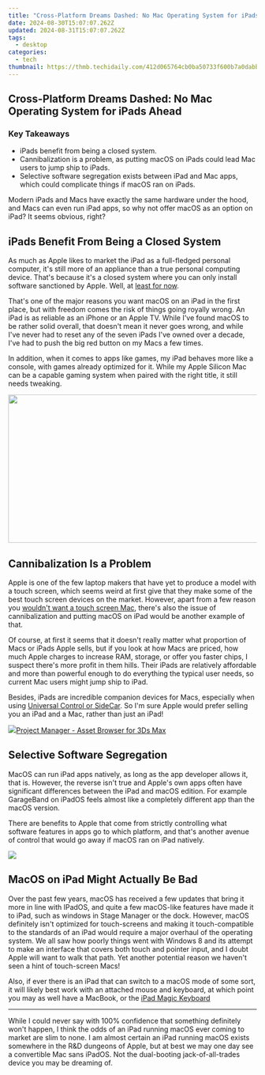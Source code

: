 ```yaml
---
title: "Cross-Platform Dreams Dashed: No Mac Operating System for iPads Ahead"
date: 2024-08-30T15:07:07.262Z
updated: 2024-08-31T15:07:07.262Z
tags:
  - desktop
categories:
  - tech
thumbnail: https://thmb.techidaily.com/412d065764cb0ba50733f600b7a0dabb6c2d4fd117a0cc25cd8642bbb251c9cc.png
---
```


## Cross-Platform Dreams Dashed: No Mac Operating System for iPads Ahead

### Key Takeaways

* iPads benefit from being a closed system.
* Cannibalization is a problem, as putting macOS on iPads could lead Mac users to jump ship to iPads.
* Selective software segregation exists between iPad and Mac apps, which could complicate things if macOS ran on iPads.

 Modern iPads and Macs have exactly the same hardware under the hood, and Macs can even run iPad apps, so why not offer macOS as an option on iPad? It seems obvious, right?

##  iPads Benefit From Being a Closed System

 As much as Apple likes to market the iPad as a full-fledged personal computer, it's still more of an appliance than a true personal computing device. That's because it's a closed system where you can only install software sanctioned by Apple. Well, at [least for now](https://iphone-unlock.techidaily.com/in-2024-how-to-access-your-apple-iphone-15-when-you-forget-the-passcode-drfone-by-drfone-ios/).

 That's one of the major reasons you want macOS on an iPad in the first place, but with freedom comes the risk of things going royally wrong. An iPad is as reliable as an iPhone or an Apple TV. While I've found macOS to be rather solid overall, that doesn't mean it never goes wrong, and while I've never had to reset any of the seven iPads I've owned over a decade, I've had to push the big red button on my Macs a few times.

 In addition, when it comes to apps like games, my iPad behaves more like a console, with games already optimized for it. While my Apple Silicon Mac can be a capable gaming system when paired with the right title, it still needs tweaking.

<!-- affiliate ads begin -->
<a href="https://aofit.pxf.io/c/5597632/1399701/16396" target="_top" id="1399701"><img src="//a.impactradius-go.com/display-ad/16396-1399701" border="0" alt="" width="960" height="300"/></a><img height="0" width="0" src="https://imp.pxf.io/i/5597632/1399701/16396" style="position:absolute;visibility:hidden;" border="0" />
<!-- affiliate ads end -->
##  Cannibalization Is a Problem

 Apple is one of the few laptop makers that have yet to produce a model with a touch screen, which seems weird at first give that they make some of the best touch screen devices on the market. However, apart from a few reason you [wouldn't want a touch screen Mac](https://facebook-videos.techidaily.com/faceless-watchers-of-fb-flashbacks/), there's also the issue of cannibalization and putting macOS on iPad would be another example of that.

 Of course, at first it seems that it doesn't really matter what proportion of Macs or iPads Apple sells, but if you look at how Macs are priced, how much Apple charges to increase RAM, storage, or offer you faster chips, I suspect there's more profit in them hills. Their iPads are relatively affordable and more than powerful enough to do everything the typical user needs, so current Mac users might jump ship to iPad.

 Besides, iPads are incredible companion devices for Macs, especially when using [Universal Control or SideCar](https://hardware-updates.techidaily.com/get-your-logitech-hd-webcam-c270-driver-for-latest-windows-versions/). So I'm sure Apple would prefer selling you an iPad and a Mac, rather than just an iPad!

<!-- affiliate ads begin -->
<a href="https://secure.2checkout.com/order/checkout.php?PRODS=4709458&QTY=1&AFFILIATE=108875&CART=1"><img src="https://3d-kstudio.com/wp-content/uploads/2019/10/Project-Manager-version-3-1600x900-768x419.jpg" border="0">Project Manager - Asset Browser for 3Ds Max</a>
<!-- affiliate ads end -->
##  Selective Software Segregation

 MacOS can run iPad apps natively, as long as the app developer allows it, that is. However, the reverse isn't true and Apple's own apps often have significant differences between the iPad and macOS edition. For example GarageBand on iPadOS feels almost like a completely different app than the macOS version.

 There are benefits to Apple that come from strictly controlling what software features in apps go to which platform, and that's another avenue of control that would go away if macOS ran on iPad natively.

<!-- affiliate ads begin -->
<a href="https://store.massmailsoftware.com/order/checkout.php?PRODS=1047974&QTY=1&AFFILIATE=108875&CART=1"><img src="https://secure.avangate.com/images/merchant/dc87c13749315c7217cdc4ac692e704c/banera_for_partners-04_%281%29.jpg" border="0"></a>
<!-- affiliate ads end -->
##  MacOS on iPad Might Actually Be Bad

 Over the past few years, macOS has received a few updates that bring it more in line with IPadOS, and quite a few macOS-like features have made it to iPad, such as windows in Stage Manager or the dock. However, macOS definitely isn't optimized for touch-screens and making it touch-compatible to the standards of an iPad would require a major overhaul of the operating system. We all saw how poorly things went with Windows 8 and its attempt to make an interface that covers both touch and pointer input, and I doubt Apple will want to walk that path. Yet another potential reason we haven't seen a hint of touch-screen Macs!

 Also, if ever there is an iPad that can switch to a macOS mode of some sort, it will likely best work with an attached mouse and keyboard, at which point you may as well have a MacBook, or the [iPad Magic Keyboard](https://www.amazon.com/Apple-Magic-Keyboard-iPad-Pro-12-9-inch/dp/B09322LR1R/?tag=hotoge-20&ascsubtag=UUhtgUeUpU2002608&asc%5Frefurl=https%3A%2F%2Fwww.howtogeek.com%2Fits-time-to-give-up-hope-of-ever-seeing-macos-on-the-ipad%2F&asc%5Fcampaign=Evergreen) 

---

 While I could never say with 100% confidence that something definitely won't happen, I think the odds of an iPad running macOS ever coming to market are slim to none. I am almost certain an iPad running macOS exists somewhere in the R&D dungeons of Apple, but at best we may one day see a convertible Mac sans iPadOS. Not the dual-booting jack-of-all-trades device you may be dreaming of.

<ins class="adsbygoogle"
     style="display:block"
     data-ad-format="autorelaxed"
     data-ad-client="ca-pub-7571918770474297"
     data-ad-slot="1223367746"></ins>



<ins class="adsbygoogle"
     style="display:block"
     data-ad-client="ca-pub-7571918770474297"
     data-ad-slot="8358498916"
     data-ad-format="auto"
     data-full-width-responsive="true"></ins>


